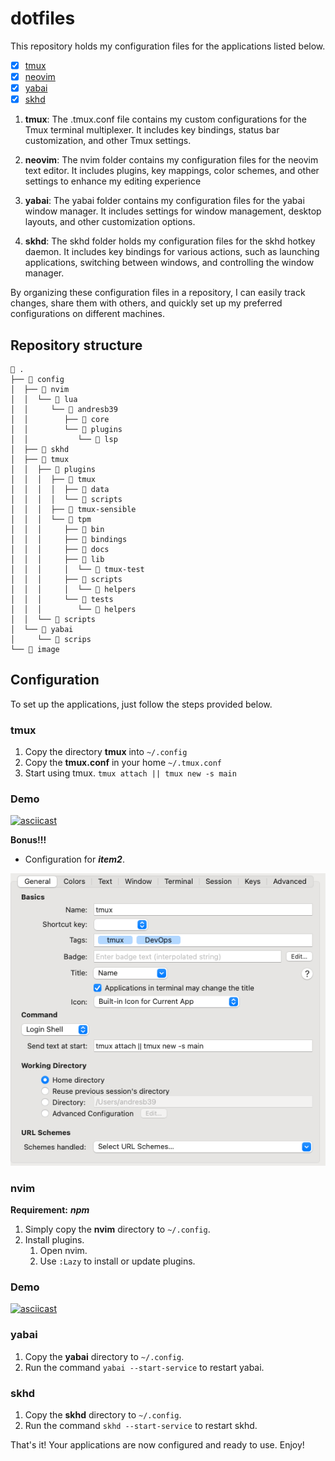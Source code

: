 # dotfiles

This repository holds my configuration files for the applications listed below.

- [x] [tmux](https://github.com/tmux/tmux/wiki)
- [x] [neovim](https://github.com/neovim/neovim)
- [x] [yabai](https://github.com/koekeishiya/yabai)
- [x] [skhd](https://github.com/koekeishiya/skhd)

1. **tmux**: The .tmux.conf file contains my custom configurations for the Tmux terminal multiplexer. It includes key bindings, status bar customization, and other Tmux settings.

2. **neovim**: The nvim folder contains my configuration files for the neovim text editor. It includes plugins, key mappings, color schemes, and other settings to enhance my editing experience

3. **yabai**: The yabai folder contains my configuration files for the yabai window manager. It includes settings for window management, desktop layouts, and other customization options.

4. **skhd**: The skhd folder holds my configuration files for the skhd hotkey daemon. It includes key bindings for various actions, such as launching applications, switching between windows, and controlling the window manager.

By organizing these configuration files in a repository, I can easily track changes, share them with others, and quickly set up my preferred configurations on different machines.

## Repository structure
```shell
 .
├──  config
│  ├──  nvim
│  │  └──  lua
│  │     └──  andresb39
│  │        ├──  core
│  │        └──  plugins
│  │           └──  lsp
│  ├──  skhd
│  ├──  tmux
│  │  ├──  plugins
│  │  │  ├──  tmux
│  │  │  │  ├──  data
│  │  │  │  └──  scripts
│  │  │  ├──  tmux-sensible
│  │  │  └──  tpm
│  │  │     ├──  bin
│  │  │     ├──  bindings
│  │  │     ├──  docs
│  │  │     ├──  lib
│  │  │     │  └──  tmux-test
│  │  │     ├──  scripts
│  │  │     │  └──  helpers
│  │  │     └──  tests
│  │  │        └──  helpers
│  │  └──  scripts
│  └──  yabai
│     └──  scrips
└──  image
```

## Configuration

To set up the applications, just follow the steps provided below.

### tmux

1. Copy the directory **tmux** into `~/.config`
2. Copy the **tmux.conf** in your home `~/.tmux.conf`
3. Start using tmux. `tmux attach || tmux new -s main`

### Demo

[![asciicast](https://asciinema.org/a/627075.svg)](https://asciinema.org/a/627075)

**Bonus!!!**

- Configuration for ***item2***.

![alt tmux](./image/tmux.png)

### nvim

**Requirement:** ***npm***

1. Simply copy the **nvim** directory to `~/.config`.
2. Install plugins.
   1. Open nvim.
   2. Use `:Lazy` to install or update plugins.

### Demo

[![asciicast](https://asciinema.org/a/627078.svg)](https://asciinema.org/a/627078)

### yabai

1. Copy the **yabai** directory to `~/.config`.
2. Run the command `yabai --start-service` to restart yabai.

### skhd

1. Copy the **skhd** directory to `~/.config`.
2. Run the command `skhd --start-service` to restart skhd.

That's it! Your applications are now configured and ready to use. Enjoy!
